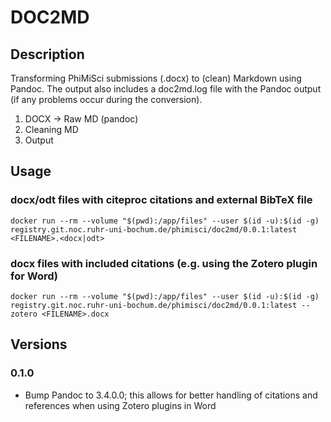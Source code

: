 # DOC2MD

## Description

Transforming PhiMiSci submissions (.docx) to (clean) Markdown using Pandoc. The output also includes a doc2md.log file with the Pandoc output (if any problems occur during the conversion).

1. DOCX -> Raw MD (pandoc)
2. Cleaning MD
3. Output

## Usage

### docx/odt files with citeproc citations and external BibTeX file
`docker run --rm --volume "$(pwd):/app/files" --user $(id -u):$(id -g) registry.git.noc.ruhr-uni-bochum.de/phimisci/doc2md/0.0.1:latest <FILENAME>.<docx|odt>`

### docx files with included citations (e.g. using the Zotero plugin for Word)
`docker run --rm --volume "$(pwd):/app/files" --user $(id -u):$(id -g) registry.git.noc.ruhr-uni-bochum.de/phimisci/doc2md/0.0.1:latest --zotero <FILENAME>.docx`

## Versions

### 0.1.0

- Bump Pandoc to 3.4.0.0; this allows for better handling of citations and references when using Zotero plugins in Word